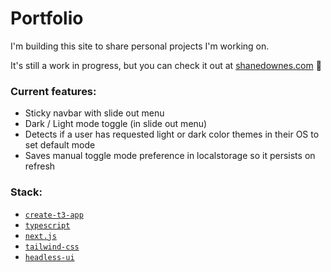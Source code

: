 # Portfolio

I'm building this site to share personal projects I'm working on.

It's still a work in progress, but you can check it out at [shanedownes.com](https://shanedownes.com) 🚧

### Current features:

- Sticky navbar with slide out menu 
- Dark / Light mode toggle (in slide out menu)
- Detects if a user has requested light or dark color themes in their OS to set default mode
- Saves manual toggle mode preference in localstorage so it persists on refresh

### Stack:

- [`create-t3-app`](https://create.t3.gg/)
- [`typescript`](https://www.typescriptlang.org/)
- [`next.js`](https://nextjs.org)
- [`tailwind-css`](https://tailwindcss.com)
- [`headless-ui`](https://headlessui.com/)
